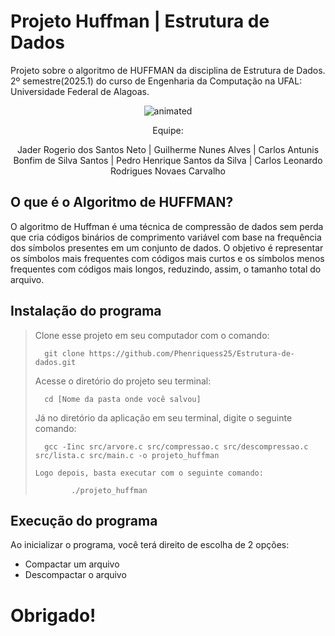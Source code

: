 # Projeto Huffman | Estrutura de Dados

Projeto sobre o algoritmo de HUFFMAN da disciplina de Estrutura de Dados. 2º semestre(2025.1) do curso de Engenharia da Computação na UFAL: Universidade Federal de Alagoas.

<p align="center">
  <img src="https://user-images.githubusercontent.com/91018438/204195385-acc6fcd4-05a7-4f25-87d1-cb7d5cc5c852.png" alt="animated" />
</p>

<center>
Equipe:

  Jader Rogerio dos Santos Neto | Guilherme Nunes Alves | Carlos Antunis Bonfim de Silva Santos | Pedro Henrique Santos da Silva | Carlos Leonardo Rodrigues Novaes Carvalho

 </center>

## O que é o Algoritmo de HUFFMAN?

O algoritmo de Huffman é uma técnica de compressão de dados sem perda que cria códigos binários de comprimento variável com base na frequência dos símbolos presentes em um conjunto de dados. O objetivo é representar os símbolos mais frequentes com códigos mais curtos e os símbolos menos frequentes com códigos mais longos, reduzindo, assim, o tamanho total do arquivo.

## Instalação do programa

<p>

> Clone esse projeto em seu computador com o comando:
>
> ```
> 	git clone https://github.com/Phenriquess25/Estrutura-de-dados.git
> ```
>
> Acesse o diretório do projeto seu terminal:
>
> ```
> 	cd [Nome da pasta onde você salvou]
> ```
>
> Já no diretório da aplicação em seu terminal, digite o seguinte comando:
>
> ```
> 	gcc -Iinc src/arvore.c src/compressao.c src/descompressao.c src/lista.c src/main.c -o projeto_huffman
> ```
>
>     Logo depois, basta executar com o seguinte comando:
>
> ```
>         ./projeto_huffman
> ```

  </p>

## Execução do programa

<p> Ao inicializar o programa, você terá direito de escolha de 2 opções:
  
* Compactar um arquivo
* Descompactar o arquivo

# Obrigado!
